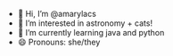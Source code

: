 - 👋 Hi, I’m @amarylacs
- 👀 I’m interested in astronomy + cats!
- 🌱 I’m currently learning java and python
- 😄 Pronouns: she/they

<!---
amarylacs/amarylacs is a ✨ special ✨ repository because its `README.md` (this file) appears on your GitHub profile.
You can click the Preview link to take a look at your changes.
--->
